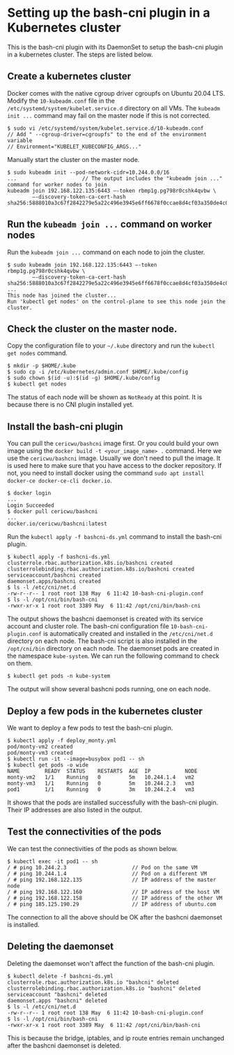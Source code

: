 # Setting up the bash-cni plugin in a Kubernetes cluster

This is the bash-cni plugin with its DaemonSet to setup the bash-cni plugin in a kubernetes cluster.
The steps are listed below.

## Create a kubernetes cluster

Docker comes with the native cgroup driver cgroupfs on Ubuntu 20.04 LTS. Modify the `10-kubeadm.conf` file in the
`/etc/systemd/system/kubelet.service.d` directory on all VMs.  The `kubeadm init ...` command may fail on
the master node if this is not corrected.

```
$ sudo vi /etc/systemd/system/kubelet.service.d/10-kubeadm.conf
// Add " --cgroup-driver=cgroupfs" to the end of the environment variable
// Environment="KUBELET_KUBECONFIG_ARGS..."
```

Manually start the cluster on the master node.

```
$ sudo kubeadm init --pod-network-cidr=10.244.0.0/16
...                     // The output includes the "kubeadm join ..." command for worker nodes to join
kubeadm join 192.168.122.135:6443 –-token rbmp1g.pg798r0cshk4qvbw \
        –-discovery-token-ca-cert-hash sha256:5888010a3c67f2842279e5a22c496e3945e6ff6678f0ccae8d4cf03a350de4c01
```

## Run the `kubeadm join ...` command on worker nodes

Run the `kubeadm join ...` command on each node to join the cluster.

```
$ sudo kubeadm join 192.168.122.135:6443 –-token rbmp1g.pg798r0cshk4qvbw \
        –-discovery-token-ca-cert-hash sha256:5888010a3c67f2842279e5a22c496e3945e6ff6678f0ccae8d4cf03a350de4c01
...
This node has joined the cluster...
Run 'kubectl get nodes' on the control-plane to see this node join the cluster.
```

## Check the cluster on the master node.

Copy the configuration file to your `~/.kube` directory and run the `kubectl get nodes` command.

```
$ mkdir -p $HOME/.kube
$ sudo cp -i /etc/kubernetes/admin.conf $HOME/.kube/config
$ sudo chown $(id -u):$(id -g) $HOME/.kube/config
$ kubectl get nodes
```

The status of each node will be shown as `NotReady` at this point. It is because there is no CNI plugin
installed yet.

## Install the bash-cni plugin

You can pull the `cericwu/bashcni` image first. Or you could build your own image using the `docker build -t <your_image_name> .` command. Here we use the `cericwu/bashcni` image. Usually we don't need to pull the image. It is used here to make sure that you have access to the docker repository. If not, you need to install docker using the command `sudo apt install docker-ce docker-ce-cli docker.io`.

```
$ docker login
...
Login Succeeded
$ docker pull cericwu/bashcni
...
docker.io/cericwu/bashcni:latest
```

Run the `kubectl apply -f bashcni-ds.yml` command to install the bash-cni plugin.

```
$ kubectl apply -f bashcni-ds.yml
clusterrole.rbac.authorization.k8s.io/bashcni created
clusterrolebinding.rbac.authorization.k8s.io/bashcni created
serviceaccount/bashcni created
daemonset.apps/bashcni created
$ ls -l /etc/cni/net.d
-rw-r--r-- 1 root root 138 May  6 11:42 10-bash-cni-plugin.conf
$ ls -l /opt/cni/bin/bash-cni
-rwxr-xr-x 1 root root 3389 May  6 11:42 /opt/cni/bin/bash-cni
```

The output shows the bashcni daemonset is created with its service account and cluster role.
The bash-cni configuration file `10-bash-cni-plugin.conf` is automatically created
and installed in the `/etc/cni/net.d` directory on each node.
The bash-cni script is also installed in the `/opt/cni/bin` directory on each node.
The daemonset pods are created in the namespace `kube-system`.
We can run the following command to check on them.


```
$ kubectl get pods -n kube-system
```

The output will show several bashcni pods running, one on each node.

## Deploy a few pods in the kubernetes cluster

We want to deploy a few pods to test the bash-cni plugin.


```
$ kubectl apply -f deploy_monty.yml
pod/monty-vm2 created
pod/monty-vm3 created
$ kubectl run -it --image=busybox pod1 -- sh
$ kubectl get pods -o wide
NAME        READY  STATUS    RESTARTS  AGE  IP           NODE
monty-vm2   1/1    Running   0         5m   10.244.1.4   vm2
monty-vm3   1/1    Running   0         5m   10.244.2.3   vm3
pod1        1/1    Running   0         3m   10.244.2.4   vm3
```

It shows that the pods are installed successfully with the bash-cni plugin. Their IP addresses are also listed in the output.

## Test the connectivities of the pods

We can test the connectivities of the pods as shown below.

```
$ kubectl exec -it pod1 -- sh
/ # ping 10.244.2.3                     // Pod on the same VM
/ # ping 10.244.1.4                     // Pod on a different VM
/ # ping 192.168.122.135                // IP address of the master node
/ # ping 192.168.122.160                // IP address of the host VM
/ # ping 192.168.122.158                // IP address of the other VM
/ # ping 185.125.190.29                 // IP address of ubuntu.com
```

The connection to all the above should be OK after the bashcni daemonset is installed.

## Deleting the daemonset

Deleting the daemonset won't affect the function of the bash-cni plugin.

```
$ kubectl delete -f bashcni-ds.yml
clusterrole.rbac.authorization.k8s.io "bashcni" deleted
clusterrolebinding.rbac.authorization.k8s.io "bashcni" deleted
serviceaccount "bashcni" deleted
daemonset.apps "bashcni" deleted
$ ls -l /etc/cni/net.d
-rw-r--r-- 1 root root 138 May  6 11:42 10-bash-cni-plugin.conf
$ ls -l /opt/cni/bin/bash-cni
-rwxr-xr-x 1 root root 3389 May  6 11:42 /opt/cni/bin/bash-cni
```

This is because the bridge, iptables, and ip route entries remain unchanged
after the bashcni daemonset is deleted.
